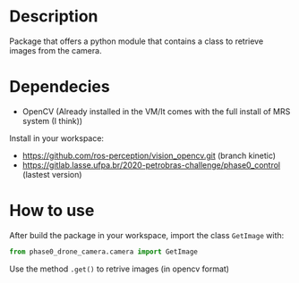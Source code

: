 # Description

Package that offers a python module that contains a class to retrieve images from the camera.

# Dependecies

- OpenCV (Already installed in the VM/It comes with the full install of MRS system (I think))

Install in your workspace:

- https://github.com/ros-perception/vision_opencv.git (branch kinetic)
- https://gitlab.lasse.ufpa.br/2020-petrobras-challenge/phase0_control (lastest version)


# How to use

After build the package in your workspace, import the class `GetImage` with:

```python
from phase0_drone_camera.camera import GetImage
```

Use the method `.get()` to retrive images (in opencv format)
